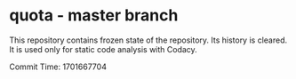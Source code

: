 # quota - master branch

This repository contains frozen state of the repository.
Its history is cleared. It is used only for static code
analysis with Codacy.

Commit Time: 1701667704